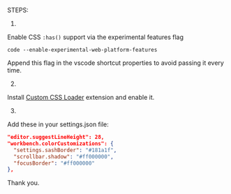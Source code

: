STEPS:

1.
Enable CSS `:has()` support via the experimental features flag

`code --enable-experimental-web-platform-features`

Append this flag in the vscode shortcut properties to avoid passing it every time.

2.
Install [Custom CSS Loader](https://marketplace.visualstudio.com/items?itemName=be5invis.vscode-custom-css) extension and enable it.


3.
Add these in your settings.json file:

```json
"editor.suggestLineHeight": 28,
"workbench.colorCustomizations": {
  "settings.sashBorder": "#181a1f",
  "scrollbar.shadow": "#ff000000",
  "focusBorder": "#ff000000"
},
```

Thank you.

